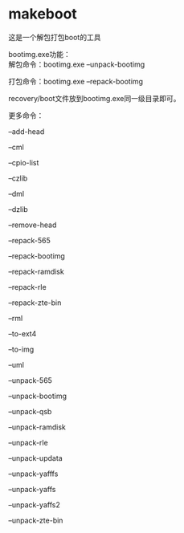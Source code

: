 # makeboot
这是一个解包打包boot的工具

bootimg.exe功能：<br>
解包命令：bootimg.exe –unpack-bootimg      

打包命令：bootimg.exe –repack-bootimg   

recovery/boot文件放到bootimg.exe同一级目录即可。

更多命令：

–add-head

–cml

–cpio-list

–czlib

–dml

–dzlib

–remove-head

–repack-565

–repack-bootimg

–repack-ramdisk

–repack-rle

–repack-zte-bin

–rml

–to-ext4

–to-img

–uml

–unpack-565

–unpack-bootimg

–unpack-qsb

–unpack-ramdisk

–unpack-rle

–unpack-updata

–unpack-yafffs

–unpack-yaffs

–unpack-yaffs2

–unpack-zte-bin
